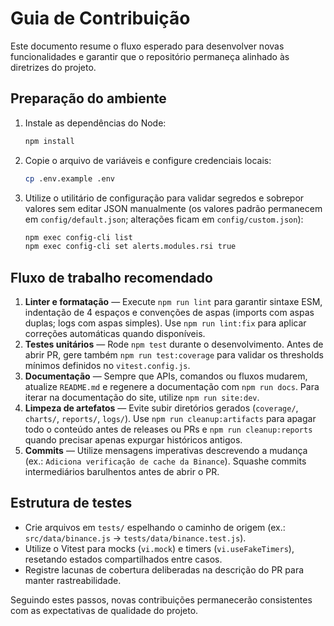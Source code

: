 # Guia de Contribuição

Este documento resume o fluxo esperado para desenvolver novas funcionalidades e garantir que o repositório permaneça alinhado às diretrizes do projeto.

## Preparação do ambiente

1. Instale as dependências do Node:
   ```bash
   npm install
   ```
2. Copie o arquivo de variáveis e configure credenciais locais:
   ```bash
   cp .env.example .env
   ```
3. Utilize o utilitário de configuração para validar segredos e sobrepor valores sem editar JSON manualmente (os valores padrão permanecem em `config/default.json`; alterações ficam em `config/custom.json`):
   ```bash
   npm exec config-cli list
   npm exec config-cli set alerts.modules.rsi true
   ```

## Fluxo de trabalho recomendado

1. **Linter e formatação** — Execute `npm run lint` para garantir sintaxe ESM, indentação de 4 espaços e convenções de aspas (imports com aspas duplas; logs com aspas simples). Use `npm run lint:fix` para aplicar correções automáticas quando disponíveis.
2. **Testes unitários** — Rode `npm test` durante o desenvolvimento. Antes de abrir PR, gere também `npm run test:coverage` para validar os thresholds mínimos definidos no `vitest.config.js`.
3. **Documentação** — Sempre que APIs, comandos ou fluxos mudarem, atualize `README.md` e regenere a documentação com `npm run docs`. Para iterar na documentação do site, utilize `npm run site:dev`.
4. **Limpeza de artefatos** — Evite subir diretórios gerados (`coverage/`, `charts/`, `reports/`, `logs/`). Use `npm run cleanup:artifacts` para apagar todo o conteúdo antes de releases ou PRs e `npm run cleanup:reports` quando precisar apenas expurgar históricos antigos.
5. **Commits** — Utilize mensagens imperativas descrevendo a mudança (ex.: `Adiciona verificação de cache da Binance`). Squashe commits intermediários barulhentos antes de abrir o PR.

## Estrutura de testes

- Crie arquivos em `tests/` espelhando o caminho de origem (ex.: `src/data/binance.js` → `tests/data/binance.test.js`).
- Utilize o Vitest para mocks (`vi.mock`) e timers (`vi.useFakeTimers`), resetando estados compartilhados entre casos.
- Registre lacunas de cobertura deliberadas na descrição do PR para manter rastreabilidade.

Seguindo estes passos, novas contribuições permanecerão consistentes com as expectativas de qualidade do projeto.
